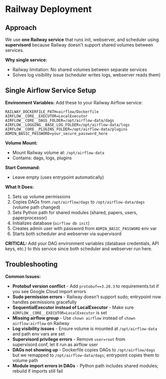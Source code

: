 # Railway Deployment

## Approach
We use **one Railway service** that runs init, webserver, and scheduler using **supervisord** because Railway doesn't support shared volumes between services.

**Why single service:**
- Railway limitation: No shared volumes between separate services  
- Solves log visibility issue (scheduler writes logs, webserver reads them)

## Single Airflow Service Setup

**Environment Variables:**
Add these to your Railway Airflow service:

```
RAILWAY_DOCKERFILE_PATH=airflow/Dockerfile
AIRFLOW__CORE__EXECUTOR=LocalExecutor
AIRFLOW__CORE__DAGS_FOLDER=/opt/airflow-data/dags
AIRFLOW__LOGGING__BASE_LOG_FOLDER=/opt/airflow-data/logs
AIRFLOW__CORE__PLUGINS_FOLDER=/opt/airflow-data/plugins
ADMIN_BASIC_PASSWORD=your_secure_password_here
```


**Volume Mount:**
- Mount Railway volume at: `/opt/airflow-data`
- Contains: dags, logs, plugins

**Start Command:**
- Leave empty (uses entrypoint automatically)

**What It Does:**
1. Sets up volume permissions
2. Copies DAGs from `/opt/airflow/dags` to `/opt/airflow-data/dags` (volume path changed)
3. Sets Python path for shared modules (shared, papers, users, paperprocessor)
4. Initializes database (`airflow db init`)
5. Creates admin user with password from `ADMIN_BASIC_PASSWORD` env var
6. Starts both scheduler and webserver via supervisord

**CRITICAL:** Add your DAG environment variables (database credentials, API keys, etc.) to this service since both scheduler and webserver run here.

## Troubleshooting

**Common Issues:**

- **Protobuf version conflict** - Add `protobuf==3.20.3` to requirements.txt if you see Google Cloud import errors
- **Sudo permission errors** - Railway doesn't support sudo; entrypoint now handles permissions gracefully  
- **SequentialExecutor instead of LocalExecutor** - Make sure `AIRFLOW__CORE__EXECUTOR=LocalExecutor` is set
- **Missing airflow group** - Use `chown airflow` instead of `chown airflow:airflow` on Railway
- **Log visibility issues** - Ensure volume is mounted at `/opt/airflow-data` and path env vars are set
- **Supervisord privilege errors** - Remove `user=root` from supervisord.conf, let it run as airflow user
- **DAGs not showing up** - Dockerfile copies DAGs to `/opt/airflow/dags` but we remapped to `/opt/airflow-data/dags`; entrypoint copies them to volume path
- **Module import errors in DAGs** - Python path includes shared modules; rebuild if imports still fail
